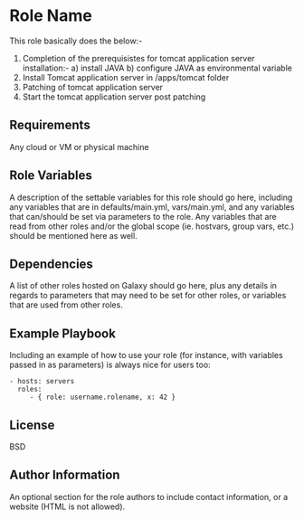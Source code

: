 Role Name
=========
This role basically does the below:-
1) Completion of the prerequisistes for tomcat application server installation:-
	a) install JAVA 
	b) configure JAVA as environmental variable
2) Install Tomcat application server in /apps/tomcat folder
3) Patching of tomcat application server
4) Start the tomcat application server post patching

Requirements
------------
Any cloud or VM or physical machine

Role Variables
--------------
A description of the settable variables for this role should go here, including any variables that are in defaults/main.yml, vars/main.yml, and any variables that can/should be set via parameters to the role. Any variables that are read from other roles and/or the global scope (ie. hostvars, group vars, etc.) should be mentioned here as well.

Dependencies
------------
A list of other roles hosted on Galaxy should go here, plus any details in regards to parameters that may need to be set for other roles, or variables that are used from other roles.

Example Playbook
----------------
Including an example of how to use your role (for instance, with variables passed in as parameters) is always nice for users too:

    - hosts: servers
      roles:
         - { role: username.rolename, x: 42 }

License
-------
BSD

Author Information
------------------
An optional section for the role authors to include contact information, or a website (HTML is not allowed).
